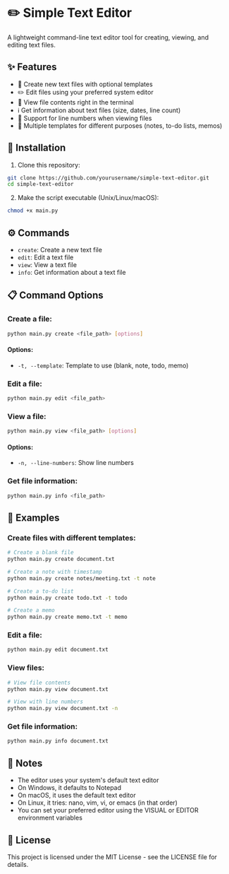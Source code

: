 # ✏️ Simple Text Editor

A lightweight command-line text editor tool for creating, viewing, and editing text files.

## ✨ Features

- 📝 Create new text files with optional templates
- ✏️ Edit files using your preferred system editor
- 👀 View file contents right in the terminal
- ℹ️ Get information about text files (size, dates, line count)
- 📄 Support for line numbers when viewing files
- 🧩 Multiple templates for different purposes (notes, to-do lists, memos)

## 🚀 Installation

1. Clone this repository:
```bash
git clone https://github.com/yourusername/simple-text-editor.git
cd simple-text-editor
```

2. Make the script executable (Unix/Linux/macOS):
```bash
chmod +x main.py
```

## ⚙️ Commands

- `create`: Create a new text file
- `edit`: Edit a text file
- `view`: View a text file
- `info`: Get information about a text file

## 📋 Command Options

### Create a file:
```bash
python main.py create <file_path> [options]
```

#### Options:

- `-t, --template`: Template to use (blank, note, todo, memo)

### Edit a file:
```bash
python main.py edit <file_path>
```

### View a file:
```bash
python main.py view <file_path> [options]
```

#### Options:

- `-n, --line-numbers`: Show line numbers

### Get file information:
```bash
python main.py info <file_path>
```

## 📝 Examples

### Create files with different templates:

```bash
# Create a blank file
python main.py create document.txt
```

```bash
# Create a note with timestamp
python main.py create notes/meeting.txt -t note
```

```bash
# Create a to-do list
python main.py create todo.txt -t todo
```

```bash
# Create a memo
python main.py create memo.txt -t memo
```

### Edit a file:
```bash
python main.py edit document.txt
```

### View files:
```bash
# View file contents
python main.py view document.txt
```

```bash
# View with line numbers
python main.py view document.txt -n
```

### Get file information:
```bash
python main.py info document.txt
```

## 📌 Notes

- The editor uses your system's default text editor
- On Windows, it defaults to Notepad
- On macOS, it uses the default text editor
- On Linux, it tries: nano, vim, vi, or emacs (in that order)
- You can set your preferred editor using the VISUAL or EDITOR environment variables

## 📄 License

This project is licensed under the MIT License - see the LICENSE file for details.